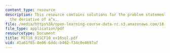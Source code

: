 ```yaml
---
content_type: resource
description: This resource contains solutions for the problem statements related to
  the deriative of a^x.
file: /media/https%3A/open-learning-course-data-rc.s3.amazonaws.com/18-01sc-single-variable-calculus-fall-2010/41a61f858e066ddcb402f34c0e4697af_MIT18_01SCF10_ex16sol.pdf
file_type: application/pdf
resourcetype: Document
title: MIT18_01SCF10_ex16sol.pdf
uid: 41a61f85-8e06-6ddc-b402-f34c0e4697af
---
```

